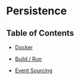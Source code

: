 # Persistence

## Table of Contents

- [Docker](docs/docker.md)

- [Build / Run](docs/build-run.md)

- [Event Sourcing](docs/event-sourcing.md)